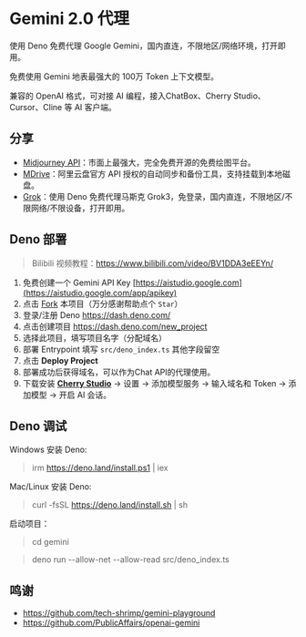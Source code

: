 # Gemini 2.0 代理

使用 Deno 免费代理 Google Gemini，国内直连，不限地区/网络环境，打开即用。

免费使用 Gemini 地表最强大的 100万 Token 上下文模型。

兼容的 OpenAI 格式，可对接 AI 编程，接入ChatBox、Cherry Studio、Cursor、Cline 等 AI 客户端。

## 分享

- [Midjourney API](https://github.com/trueai-org/midjourney-proxy)：市面上最强大，完全免费开源的免费绘图平台。
- [MDrive](https://github.com/trueai-org/mdrive)：阿里云盘官方 API 授权的自动同步和备份工具，支持挂载到本地磁盘。
- [Grok](https://github.com/trueai-org/grok)：使用 Deno 免费代理马斯克 Grok3，免登录，国内直连，不限地区/不限网络/不限设备，打开即用。

## Deno 部署

> Bilibili 视频教程：<https://www.bilibili.com/video/BV1DDA3eEEYn/>

1. 免费创建一个 Gemini API Key [https://aistudio.google.com](https://aistudio.google.com/app/apikey)
1. 点击 [Fork](https://github.com/trueai-org/gemini/fork) 本项目（万分感谢帮助点个 `Star`）
2. 登录/注册 Deno https://dash.deno.com/
3. 点击创建项目 https://dash.deno.com/new_project
4. 选择此项目，填写项目名字（分配域名）
5. 部署 Entrypoint 填写 `src/deno_index.ts` 其他字段留空 
6. 点击 **Deploy Project**
7. 部署成功后获得域名，可以作为Chat API的代理使用。
8. 下载安装 **[Cherry Studio](https://cherry-ai.com/)** -> 设置 -> 添加模型服务 -> 输入域名和 Token -> 添加模型 -> 开启 AI 会话。

## Deno 调试

Windows 安装 Deno:
> irm https://deno.land/install.ps1 | iex

Mac/Linux 安装 Deno:
> curl -fsSL https://deno.land/install.sh | sh

启动项目：

> cd gemini

> deno run --allow-net --allow-read src/deno_index.ts

## 鸣谢

- https://github.com/tech-shrimp/gemini-playground
- https://github.com/PublicAffairs/openai-gemini